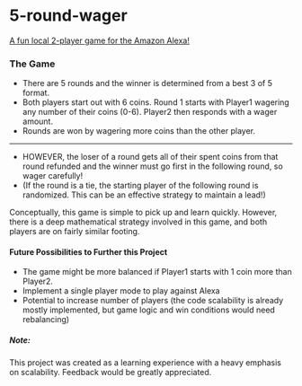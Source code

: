 # 5-round-wager
[A fun local 2-player game for the Amazon Alexa!](https://www.amazon.com/Karmit-Dandona-5-Round-Wager/dp/B079FKBB4Q)

### The Game
* There are 5 rounds and the winner is determined from a best 3 of 5 format.
* Both players start out with 6 coins. Round 1 starts with Player1 wagering any number of their coins (0-6). Player2 then responds with a wager amount.
* Rounds are won by wagering more coins than the other player.
***
* HOWEVER, the loser of a round gets all of their spent coins from that round refunded and the winner must go first in the following round, so wager carefully!
* (If the round is a tie, the starting player of the following round is randomized. This can be an effective strategy to maintain a lead!)

Conceptually, this game is simple to pick up and learn quickly. However, there is a deep mathematical strategy involved in this game, and both players are on fairly similar footing.

#### Future Possibilities to Further this Project
* The game might be more balanced if Player1 starts with 1 coin more than Player2.
* Implement a single player mode to play against Alexa
* Potential to increase number of players (the code scalability is already mostly implemented, but game logic and win conditions would need rebalancing)

##### Note:
This project was created as a learning experience with a heavy emphasis on scalability. Feedback would be greatly appreciated.

